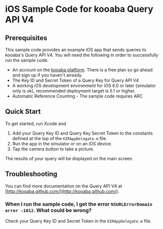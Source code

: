 # iOS Sample Code for kooaba Query API V4

## Prerequisites

This sample code provides an example iOS app that sends queries to kooaba's Query API V4. You will need the following in order to successfully run the sample code:

* An account on the [kooaba platform](https://platform.kooaba.com/). There is a free plan so go ahead and sign up if you haven't already.
* The Key ID and Secret Token of a Query Key for Query API V4
* A working iOS development environment for iOS 6.0 or later (simulator only is ok), recommended deployment target is 5.1 or higher.
* Automatic Reference Counting - The sample code requires ARC

## Quick Start

To get started, run Xcode and

1. Add your Query Key ID and Query Key Secret Token to the constants defined at the top of the `KIRAppDelegate.m` file.
2. Run the app in the simulator or on an iOS device.
3. Tap the camera button to take a picture.

The results of your query will be displayed on the main screen.

## Troubleshooting

You can find more documentation on the Query API V4 at [http://kooaba.github.com/](http://kooaba.github.com/).

### When I run the sample code, I get the error `NSURLErrorDomain error -1012`. What could be wrong?

Check your Query Key ID and Secret Token in the `KIRAppDelegate.m` file.
